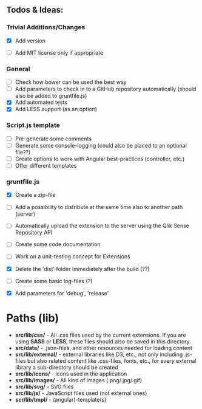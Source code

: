 ## Todos & Ideas:

### Trivial Additions/Changes
- [X] Add version
- [ ] Add MIT license only if appropriate


### General
- [ ] Check how bower can be used the best way
- [ ] Add parameters to check in to a GitHub repository automatically (should also be added to gruntfile.js)
- [X] Add automated tests
- [X] Add LESS support (as an option)

### Script.js template
- [ ] Pre-generate some comments
- [ ] Generate some console-logging (could also be placed to an optional file??)
- [ ] Create options to work with Angular best-practices (controller, etc.)
- [ ] Offer different templates

### gruntfile.js
- [x] Create a zip-file 
- [ ] Add a possibility to distribute at the same time also to another path (server)
- [ ] Automatically upload the extension to the server using the Qlik Sense Repository API
- [ ] Create some code documentation
- [ ] Work on a unit-testing concept for Extensions
- [X] Delete the 'dist' folder immediately after the build (??)
- [ ] Create some basic log-files (?)
- [X] Add parameters for 'debug', 'release'


# Paths (lib)

* **src/lib/css/** - All .css files used by the current extensions. If you are using **SASS** or **LESS**, these files should also be saved in this directory.
* **src/data/** - .json-files, and other resources needed for loading content
* **src/lib/external/** - external libraries like D3, etc., not only including .js-files but also related content like .css-files, fonts, etc., for every external library a sub-directory should be created
* **src/lib/icons/** - icons used in the application
* **src/lib/images/** - All kind of images (.png/.jpg/.gif)
* **src/lib/svg/** - SVG files
* **src/lib/js/** - JavaScript files used (not external ones)
* **scr/lib/tmpl/** - (angular)-template(s)